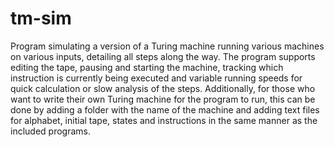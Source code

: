 # tm-sim
 Program simulating a version of a Turing machine running various machines on various inputs, detailing all steps along the way.
 The program supports editing the tape, pausing and starting the machine, tracking which instruction is currently being executed and variable running speeds for quick calculation or slow analysis of the steps. Additionally, for those who want to write their own Turing machine for the program to run, this can be done by adding a folder with the name of the machine and adding text files for alphabet, initial tape, states and instructions in the same manner as the included programs.

